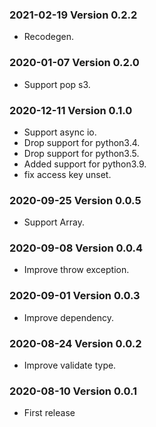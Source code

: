### 2021-02-19 Version 0.2.2
* Recodegen.

### 2020-01-07 Version 0.2.0
* Support pop s3.

### 2020-12-11 Version 0.1.0
* Support async io.
* Drop support for python3.4.
* Drop support for python3.5.
* Added support for python3.9.
* fix access key unset. 

### 2020-09-25 Version 0.0.5
* Support Array.

### 2020-09-08 Version 0.0.4
* Improve throw exception.

### 2020-09-01 Version 0.0.3
* Improve dependency.

### 2020-08-24 Version 0.0.2
* Improve validate type.

### 2020-08-10 Version 0.0.1
* First release